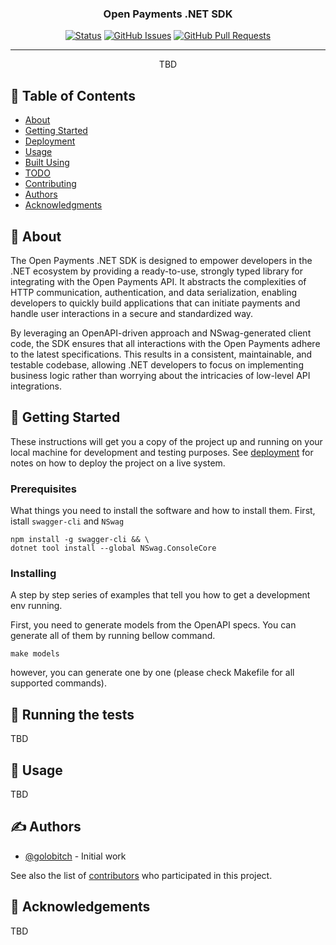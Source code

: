 <h3 align="center">Open Payments .NET SDK</h3>

<div align="center">

[![Status](https://img.shields.io/badge/status-active-success.svg)]()
[![GitHub Issues](https://img.shields.io/github/issues/interledger/open-payments-dotnet.svg)](https://github.com/kylelobo/open-payments-dotnet/issues)
[![GitHub Pull Requests](https://img.shields.io/github/issues-pr/interledger/open-payments-dotnet.svg)](https://github.com/interledger/open-payments-dotnet/pulls)

</div>

---

<p align="center"> TBD
    <br> 
</p>

## 📝 Table of Contents

- [About](#about)
- [Getting Started](#getting_started)
- [Deployment](#deployment)
- [Usage](#usage)
- [Built Using](#built_using)
- [TODO](../TODO.md)
- [Contributing](../CONTRIBUTING.md)
- [Authors](#authors)
- [Acknowledgments](#acknowledgement)

## 🧐 About <a name = "about"></a>

The Open Payments .NET SDK is designed to empower developers in the .NET ecosystem by providing a ready-to-use, strongly typed library for integrating with the Open Payments API. It abstracts the complexities of HTTP communication, authentication, and data serialization, enabling developers to quickly build applications that can initiate payments and handle user interactions in a secure and standardized way.

By leveraging an OpenAPI-driven approach and NSwag-generated client code, the SDK ensures that all interactions with the Open Payments adhere to the latest specifications. This results in a consistent, maintainable, and testable codebase, allowing .NET developers to focus on implementing business logic rather than worrying about the intricacies of low-level API integrations.

## 🏁 Getting Started <a name = "getting_started"></a>

These instructions will get you a copy of the project up and running on your local machine for development and testing purposes. See [deployment](#deployment) for notes on how to deploy the project on a live system.

### Prerequisites

What things you need to install the software and how to install them. First, istall `swagger-cli` and `NSwag`

```
npm install -g swagger-cli && \
dotnet tool install --global NSwag.ConsoleCore
```

### Installing

A step by step series of examples that tell you how to get a development env running.

First, you need to generate models from the OpenAPI specs. You can generate all of them by running bellow command.

```
make models
```

however, you can generate one by one (please check Makefile for all supported commands).

## 🔧 Running the tests <a name = "tests"></a>
TBD


## 🎈 Usage <a name="usage"></a>
TBD

## ✍️ Authors <a name = "authors"></a>

- [@golobitch](https://github.com/golobitch) - Initial work

See also the list of [contributors](https://github.com/interledger/open-payments-dotnet/contributors) who participated in this project.

## 🎉 Acknowledgements <a name = "acknowledgement"></a>
TBD